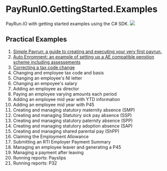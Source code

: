 # PayRunIO.GettingStarted.Examples
PayRun.IO with getting started examples using the C# SDK. 
<a href="#">
<img src="http://build.cmpsoftware.co.uk/app/rest/builds/buildType:(id:PayRunIO_CSharpGettingStartedExamples)/statusIcon"/>
</a>
## Practical Examples
1. [Simple Payrun: a guide to creating and executing your very first payrun.](https://github.com/X-API/PayRunIO.CSharp.SDK/blob/master/PayRunIO.CSharp.SDK.GettingStarted/Examples/SimplePayrun.cs)
1. [Auto Enromnent: an example of setting up a AE compatible penstion scheme including assessements](https://github.com/X-API/PayRunIO.GettingStarted.Examples/blob/master/PayRunIO.GettingStarted.Examples/Examples/AutoEnrolment.cs)
1. [Correcting a tax code change](https://github.com/X-API/PayRunIO.GettingStarted.Examples/blob/master/PayRunIO.GettingStarted.Examples/Examples/CorrectingTaxCode.cs)
1. Changing and employee tax code and basis
1. Changing an employee's NI letter
1. Changing an empoyee's salary
1. Adding an employee as director
1. Paying an employee varying amounts each period
1. Adding an employee mid year with YTD information
1. Adding an employee mid year with P45
1. Creating and managing statutory maternity absence (SMP)
1. Creating and managing Statutory sick pay absence (SSP)
1. Creating and managing statutory paternity absence (SPP)
1. Creating and managing statutory adoption absence (SAP)
1. Creating and managing shared parental pay (ShPP)
1. Claiming the Employment Allowance
1. Submitting an RTI Employer Payment Summary
1. Managing an employee leaver and generating a P45
1. Managing a payment after leaving
1. Running reports: Payslips
1. Running reports: P32

